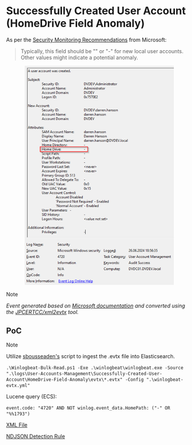 # Successfully Created User Account (HomeDrive Field Anomaly)

As per the [Security Monitoring Recommendations](https://learn.microsoft.com/en-us/previous-versions/windows/it-pro/windows-10/security/threat-protection/auditing/event-4720#security-monitoring-recommendations) from Microsoft:
> Typically, this field should be "<value not set>" or "-" for new local user accounts. Other values might indicate a potential anomaly.

<div align="center">
    <img alt="Successfully Created User Account (HomeDrive Field Anomaly)" src="/logs/User-Accounts-Management/Successfully-Created-User-Account/HomeDrive-Field-Anomaly/img/HomeDrive-Field-Anomaly.png" width="80%">
</div>

> [!NOTE]
> *Event generated based on [Microsoft documentation](https://learn.microsoft.com/en-us/previous-versions/windows/it-pro/windows-10/security/threat-protection/auditing/event-4720) and converted using the [JPCERTCC/xml2evtx](https://github.com/JPCERTCC/xml2evtx) tool.*

## PoC
> [!NOTE]
> Utilize [sbousseaden's](https://github.com/sbousseaden/EVTX-ATTACK-SAMPLES) script to ingest the .evtx file into Elasticsearch.

```
.\Winlogbeat-Bulk-Read.ps1 -Exe .\winlogbeat\winlogbeat.exe -Source ".\logs\User-Accounts-Management\Successfully-Created-User-Account\HomeDrive-Field-Anomaly\evtx\*.evtx" -Config ".\winlogbeat-evtx.yml"
```

Lucene query (ECS):

```
event.code: "4720" AND NOT winlog.event_data.HomePath: ("-" OR "%%1793")
```

[XML File](/logs/User-Accounts-Management/Successfully-Created-User-Account/HomeDrive-Field-Anomaly/xml/HomeDrive-Field-Anomaly.xml)

[NDJSON Detection Rule](/logs/User-Accounts-Management/Successfully-Created-User-Account/HomeDrive-Field-Anomaly/ndjson/POC-HomeDrive-Field-Anomaly.ndjson)